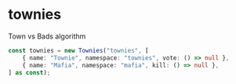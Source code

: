 # townies
Town vs Bads algorithm

```ts
const townies = new Townies("townies", [
    { name: "Townie", namespace: "townies", vote: () => null },
    { name: "Mafia", namespace: "mafia", kill: () => null },
] as const);
```